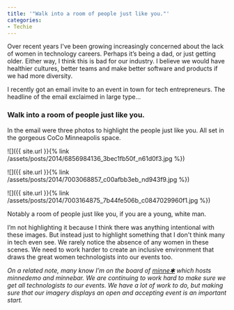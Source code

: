 ```yaml
---
title: '"Walk into a room of people just like you."'
categories:
- Techie
---
```


Over recent years I've been growing increasingly concerned about the lack of women in technology careers. Perhaps it’s being a dad, or just getting older. Either way, I think this is bad for our industry. I believe we would have healthier cultures, better teams and make better software and products if we had more diversity.

I recently got an email invite to an event in town for tech entrepreneurs. The headline of the email exclaimed in large type…

### Walk into a room of people just like you.

In the email were three photos to highlight the people just like you. All set in the gorgeous CoCo Minneapolis space.



  
   ![]({{ site.url }}{% link /assets/posts/2014/6856984136_3bec1fb50f_n61d0f3.jpg %})
  

  
   ![]({{ site.url }}{% link /assets/posts/2014/7003068857_c00afbb3eb_nd943f9.jpg %})
  

  
   ![]({{ site.url }}{% link /assets/posts/2014/7003164875_7b44fe506b_c0847029960f1.jpg %})
  



Notably a room of people just like you, if you are a young, white man.

I’m not highlighting it because I think there was anything intentional with these images. But instead just to highlight something that I don't think many in tech even see. We rarely notice the absence of any women in these scenes. We need to work harder to create an inclusive environment that draws the great women technologists into our events too.

_On a related note, many know I’m on the board of [minne✱](http://minnestar.org) which hosts minnedemo and minnebar. We are continuing to work hard to make sure we get all technologists to our events. We have a lot of work to do, but making sure that our imagery displays an open and accepting event is an important start._

